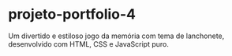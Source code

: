 # projeto-portfolio-4
Um divertido e estiloso jogo da memória com tema de lanchonete, desenvolvido com HTML, CSS e JavaScript puro.

